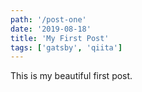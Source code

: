 ```yaml
---
path: '/post-one'
date: '2019-08-18'
title: 'My First Post'
tags: ['gatsby', 'qiita']
---
```


This is my beautiful first post.